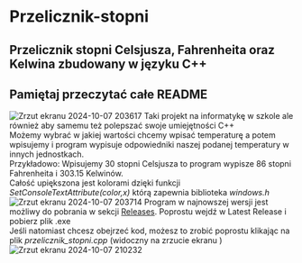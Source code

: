 # Przelicznik-stopni
## Przelicznik stopni Celsjusza, Fahrenheita oraz Kelwina zbudowany w języku C++</br>
## Pamiętaj przeczytać całe README
![Zrzut ekranu 2024-10-07 203617](https://github.com/user-attachments/assets/b4f7605a-9746-427f-a333-65c29416bb9b)
Taki projekt na informatykę w szkole ale również aby samemu też polepszać swoje umiejętności C++</br>
Możemy wybrać w jakiej wartości chcemy wpisać temperaturę a potem wpisujemy i program wypisuje odpowiedniki naszej podanej temperatury w innych jednostkach. </br>
Przykładowo: Wpisujemy 30 stopni Celsjusza to program wypisze 86 stopni Fahrenheita i 303.15 Kelwinów.</br>
Całość upiększona jest kolorami dzięki funkcji <i>SetConsoleTextAttribute(color,x)</i> którą zapewnia biblioteka <i>windows.h</i>
![Zrzut ekranu 2024-10-07 203714](https://github.com/user-attachments/assets/e2a6c518-1228-4796-b37d-93599fe26d18)
Program w najnowszej wersji jest możliwy do pobrania w sekcji <a href=https://github.com/AndreansxTech/Przelicznik-stopni/releases>Releases</a>. Poprostu wejdź w Latest Release i pobierz plik .exe</br>
Jeśli natomiast chcesz obejrzeć kod, możesz to zrobić poprostu klikając na plik <i>przelicznik_stopni.cpp</i> (widoczny na zrzucie ekranu ) ![Zrzut ekranu 2024-10-07 210232](https://github.com/user-attachments/assets/778eb666-75e4-4bce-9043-f29716b0e0db)

